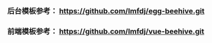 ### 后台模板参考： https://github.com/Imfdj/egg-beehive.git
### 前端模板参考： https://github.com/Imfdj/vue-beehive.git